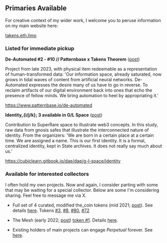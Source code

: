 ## Primaries Available

For creative context of my wider work, I welcome you to peruse information on my main website here: 

[takens.eth.limo](https://takens.eth.limo)

### Listed for immediate pickup

**De-Automated #2 - #10 // Patternbase x Takens Theorem** ([post](https://twitter.com/im_not_art/status/1695832292306948352))

Project from late 2023, with physical item redeemable as a representation of human-transformed data: 'Our information space, already saturated, now grows in tidal waves of content from artificial neural networks. De-Automated expresses the desire many of us have to go in reverse. To reclaim artifacts of our digital environment back into ones that echo the presence of fellow minds. We bring automation to heel by appropriating it.'

https://www.patternbase.io/de-automated

**Identity_{i/j/k}; 3 available in G/L Space** ([post](https://twitter.com/hex6c/status/1678409404574576643))

Contribution to SuperRare space to illustrate web3 concepts. In this study, raw data from gnosis safes that illustrate the interconnected nature of identity. From the organizers: 'We are born in a certain place at a certain time. We are assigned a name. This is our first identity. It is a formal, centralized identity, kept in State archives. It does not really say much about us.'

https://cubiclearn.gitbook.io/dae/dae/g-l-space/identity

### Available for interested collectors

I often hold my own projects. Now and again, I consider parting with some that may be waiting for a special collector. Below are some I'm considering sharing. Feel free to message me via X.

* Full set of 4 curated, modified the_coin tokens (mid 2021; [post](https://twitter.com/tokenfox1/status/1733019906990313775)). See details [here](https://opensea.io/collection/the-coin-by-takens-theorem). Tokens [#3](https://opensea.io/assets/ethereum/0xf76c5d925b27a63a3745a6b787664a7f38fa79bd/3), [#8](https://opensea.io/assets/ethereum/0xf76c5d925b27a63a3745a6b787664a7f38fa79bd/8), [#80](https://opensea.io/assets/ethereum/0xf76c5d925b27a63a3745a6b787664a7f38fa79bd/80), [#72](https://opensea.io/assets/ethereum/0xf76c5d925b27a63a3745a6b787664a7f38fa79bd/72)

* The Mesh (early 2022; [post](https://twitter.com/simondlr/status/1522385679484813312)) [token #1](https://opensea.io/assets/ethereum/0x625955aee56aa5b245627b2901a46b6b0de9a3a2/1). Details [here](https://the-mesh.eth.limo).

* Existing holders of main projects can engage *Perpetual* forever. See [here](https://perpetual.takens.eth.limo).
